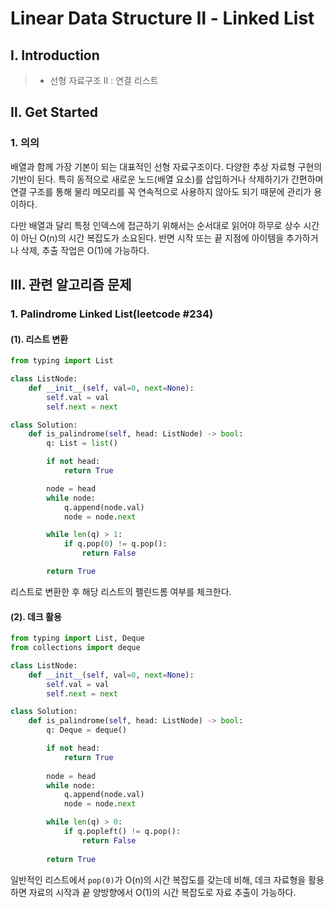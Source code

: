 # Linear Data Structure Ⅱ - Linked List

## Ⅰ. Introduction

> - 선형 자료구조 Ⅱ : 연결 리스트

## Ⅱ. Get Started

### 1. 의의

배열과 함께 가장 기본이 되는 대표적인 선형 자료구조이다. 다양한 추상 자료형 구현의 기반이 된다. 특히 동적으로 새로운 노드(배열 요소)를 삽입하거나 삭제하기가 간편하며 연결 구조를 통해 물리 메모리를 꼭 연속적으로 사용하지 않아도 되기 때문에 관리가 용이하다.

다만 배열과 달리 특정 인덱스에 접근하기 위해서는 순서대로 읽어야 하무로 상수 시간이 아닌 O(n)의 시간 복잡도가 소요된다. 반면 시작 또는 끝 지점에 아이템을 추가하거나 삭제, 추출 작업은 O(1)에 가능하다.

## Ⅲ. 관련 알고리즘 문제

### 1. Palindrome Linked List(leetcode #234)

#### (1). 리스트 변환

```python
from typing import List

class ListNode:
    def __init__(self, val=0, next=None):
        self.val = val
        self.next = next

class Solution:
    def is_palindrome(self, head: ListNode) -> bool:
        q: List = list()

        if not head:
            return True

        node = head
        while node:
            q.append(node.val)
            node = node.next

        while len(q) > 1:
            if q.pop(0) != q.pop():
                return False

        return True
```

리스트로 변환한 후 해당 리스트의 펠린드롬 여부를 체크한다.

#### (2). 데크 활용

```python
from typing import List, Deque
from collections import deque

class ListNode:
    def __init__(self, val=0, next=None):
        self.val = val
        self.next = next

class Solution:
    def is_palindrome(self, head: ListNode) -> bool:
        q: Deque = deque()

        if not head:
            return True
        
        node = head
        while node:
            q.append(node.val)        
            node = node.next

        while len(q) > 0:
            if q.popleft() != q.pop():
                return False
        
        return True
```

일반적인 리스트에서 `pop(0)`가 O(n)의 시간 복잡도를 갖는데 비해, 데크 자료형을 활용하면 자료의 시작과 끝 양방향에서 O(1)의 시간 복잡도로 자료 추출이 가능하다.



